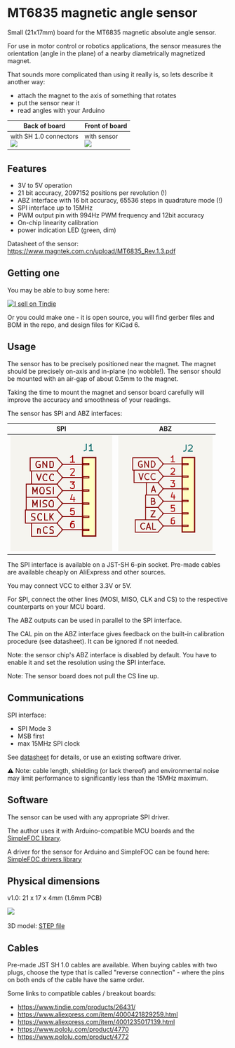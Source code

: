 # MT6835 magnetic angle sensor

Small (21x17mm) board for the MT6835 magnetic absolute angle sensor.

For use in motor control or robotics applications, the sensor measures the orientation (angle in the plane) of a nearby diametrically magnetized magnet.

That sounds more complicated than using it really is, so lets describe it another way:
- attach the magnet to the axis of something that rotates
- put the sensor near it
- read angles with your Arduino

| Back of board | Front of board |
| --- | --- |
| with SH 1.0 connectors <br><img src="./pics/MT6835_back.jpg" width="300" /> | with sensor <br><img src="./pics/MT6835_front.jpg" width="300" /> |

## Features

- 3V to 5V operation
- 21 bit accuracy, 2097152 positions per revolution (!)
- ABZ interface with 16 bit accuracy, 65536 steps in quadrature mode (!)
- SPI interface up to 15MHz
- PWM output pin with 994Hz PWM frequency and 12bit accuracy
- On-chip linearity calibration
- power indication LED (green, dim)

Datasheet of the sensor: https://www.magntek.com.cn/upload/MT6835_Rev.1.3.pdf

## Getting one

You may be able to buy some here:

<a href="https://www.tindie.com/stores/smallrobots/"><img src="https://d2ss6ovg47m0r5.cloudfront.net/badges/tindie-mediums.png" alt="I sell on Tindie" width="150" height="78"></a>

Or you could make one - it is open source, you will find gerber files and BOM in the repo, and design files for KiCad 6.

## Usage

The sensor has to be precisely positioned near the magnet. The magnet should be precisely on-axis and in-plane (no wobble!). The sensor should be mounted with an air-gap of about 0.5mm to the magnet.

Taking the time to mount the magnet and sensor board carefully will improve the accuracy and smoothness of your readings.

The sensor has SPI and ABZ interfaces:

|SPI|ABZ|
|---|---|
|<img src="../Encoder_SPI_AS5047P_big/pics/SPI_pinout.png" width="232" />|<img src="pics/ABZ_pinout.png" width="215" />|


The SPI interface is available on a JST-SH 6-pin socket. Pre-made cables are available cheaply on AliExpress and other sources.

You may connect VCC to either 3.3V or 5V.

For SPI, connect the other lines (MOSI, MISO, CLK and CS) to the respective counterparts on your MCU board.

The ABZ outputs can be used in parallel to the SPI interface.

The CAL pin on the ABZ interface gives feedback on the built-in calibration procedure (see datasheet). It can be ignored if not needed.

Note: the sensor chip's ABZ interface is disabled by default. You have to enable it and set the resolution using the SPI interface.

Note: The sensor board does not pull the CS line up.

## Communications

SPI interface:
- SPI Mode 3
- MSB first
- max 15MHz SPI clock

See [datasheet](https://www.magntek.com.cn/upload/MT6835_Rev.1.3.pdf) for details, or use an existing software driver.

:warning: Note: cable length, shielding (or lack thereof) and environmental noise may limit performance to significantly less than the 15MHz maximum.

## Software

The sensor can be used with any appropriate SPI driver.

The author uses it with Arduino-compatible MCU boards and the [SimpleFOC library](http://www.simplefoc.com).

A driver for the sensor for Arduino and SimpleFOC can be found here: [SimpleFOC drivers library](https://github.com/simplefoc/Arduino-FOC-drivers/tree/master/src/encoders/mt6835)

## Physical dimensions

v1.0: 21 x 17 x 4mm (1.6mm PCB)

<img src="../Encoder_SPI/pics/dimensions.png" width="400" />

3D model: [STEP file](./Encoder_MT6835.step)

## Cables

Pre-made JST SH 1.0 cables are available. When buying cables with two plugs, choose the type that is called "reverse connection" - where the pins on both ends of the cable have the same order.

Some links to compatible cables / breakout boards:

 - https://www.tindie.com/products/26431/
 - https://www.aliexpress.com/item/4000421829259.html
 - https://www.aliexpress.com/item/4001235017139.html
 - https://www.pololu.com/product/4770
 - https://www.pololu.com/product/4772

